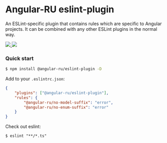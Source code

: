 # Angular-RU eslint-plugin

An ESLint-specific plugin that contains rules which are specific to Angular projects. It can be combined with any other
ESLint plugins in the normal way.

<p>
  <a href="https://badge.fury.io/js/%40angular-ru%2Feslint-plugin">
    <img src="https://badge.fury.io/js/%40angular-ru%2Feslint-plugin.svg" />
  </a>
  <a href="https://npm-stat.com/charts.html?package=%40angular-ru%2Feslint-plugin&from=2019-09-01">
    <img src="https://img.shields.io/npm/dw/@angular-ru/eslint-plugin" />
  </a>
</p>

### Quick start

```bash
$ npm install @angular-ru/eslint-plugin -D
```

Add to your `.eslintrc.json`:

```json
{
    "plugins": ["@angular-ru/eslint-plugin"],
    "rules": {
        "@angular-ru/no-model-suffix": "error",
        "@angular-ru/no-enum-suffix": "error"
    }
}
```

Check out eslint:

```
$ eslint "**/*.ts"
```
